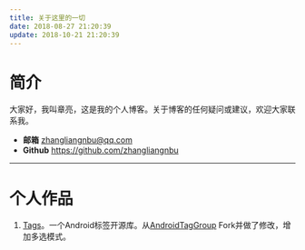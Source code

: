 ```yaml
---
title: 关于这里的一切
date: 2018-08-27 21:20:39
update: 2018-10-21 21:20:39
---
```


# 简介

大家好，我叫章亮，这是我的个人博客。关于博客的任何疑问或建议，欢迎大家联系我。

* **邮箱** zhangliangnbu@qq.com
* **Github** https://github.com/zhangliangnbu

---

# 个人作品

1. [Tags](https://github.com/zhangliangnbu/tags)。一个Android标签开源库。从[AndroidTagGroup](https://github.com/2dxgujun/AndroidTagGroup) Fork并做了修改，增加多选模式。